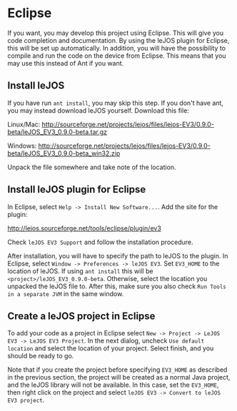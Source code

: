 # Eclipse

If you want, you may develop this project using Eclipse. This will give you
code completion and documentation. By using the leJOS plugin for Eclipse, this
will be set up automatically. In addition, you will have the possibility to
compile and run the code on the device from Eclipse. This means that you may
use this instead of Ant if you want.

## Install leJOS

If you have run `ant install`, you may skip this step. If you don't have ant,
you may instead download leJOS yourself. Download this file:

Linux/Mac: <http://sourceforge.net/projects/lejos/files/lejos-EV3/0.9.0-beta/leJOS_EV3_0.9.0-beta.tar.gz>

Windows: <http://sourceforge.net/projects/lejos/files/lejos-EV3/0.9.0-beta/leJOS_EV3_0.9.0-beta_win32.zip>

Unpack the file somewhere and take note of the location.

## Install leJOS plugin for Eclipse

In Eclipse, select `Help -> Install New Software...`. Add the site for the plugin:

<http://lejos.sourceforge.net/tools/eclipse/plugin/ev3>

Check `leJOS EV3 Support` and follow the installation procedure.

After installation, you will have to specify the path to leJOS to the plugin.
In Eclipse, select `Window -> Preferences -> leJOS EV3`. Set `EV3_HOME` to the
location of leJOS. If using `ant install` this will be
`<project>/leJOS_EV3_0.9.0-beta`. Otherwise, select the location you unpacked
the leJOS file to. After this, make sure you also check `Run Tools in a
separate JVM` in the same window.

## Create a leJOS project in Eclipse

To add your code as a project in Eclipse select `New -> Project -> LeJOS EV3 ->
LeJOS EV3 Project`. In the next dialog, uncheck `Use default location` and
select the location of your project. Select finish, and you should be ready to
go.

Note that if you create the project before specifying `EV3_HOME` as described
in the previous section, the project will be created as a normal Java project,
and the leJOS library will not be available. In this case, set the `EV3_HOME`,
then right click on the project and select `leJOS EV3 -> Convert to leJOS EV3
project`.

